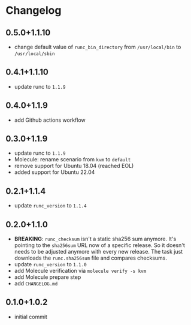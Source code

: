 # Changelog

## 0.5.0+1.1.10

- change default value of `runc_bin_directory` from `/usr/local/bin` to `/usr/local/sbin`

## 0.4.1+1.1.10

- update runc to `1.1.9`

## 0.4.0+1.1.9

- add Github actions workflow

## 0.3.0+1.1.9

- update runc to `1.1.9`
- Molecule: rename scenario from `kvm` to `default`
- remove support for Ubuntu 18.04 (reached EOL)
- added support for Ubuntu 22.04

## 0.2.1+1.1.4

- update `runc_version` to `1.1.4`

## 0.2.0+1.1.0

- **BREAKING**: `runc_checksum` isn't a static sha256 sum anymore. It's pointing to the `sha256sum` URL now of a specific release. So it doesn't needs to be adjusted anymore with every new release. The task just downloads the `runc.sha256sum` file and compares checksums.
- update `runc_version` to `1.1.0`
- add Molecule verification via `molecule verify -s kvm`
- add Molecule prepare step
- add `CHANGELOG.md`

## 0.1.0+1.0.2

- initial commit
